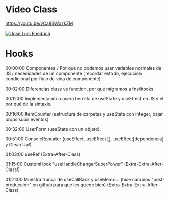 
# Video Class

https://youtu.be/vCa8SWxzkZM

[![José Luis Friedrich](https://img.youtube.com/vi/vCa8SWxzkZM/0.jpg)](https://youtu.be/vCa8SWxzkZM)

# Hooks

00:00:00 Componentes / Por qué no podemos usar variables normales de JS / necesidades de un componente (recordar estado, ejecución condicional por flujo de vida de componente)

00:02:00 Diferencias class vs function, por qué migramos a fns/hooks

00:12:00 Implementación casera berreta de useState y useEffect en JS y el por qué de la sintaxis.

00:16:00 ItemCounter (estructura de carpetas y useState con integer, bajar props subir eventos)

00:32:00 UserForm (useState con un objeto). 

00:51:00 ConsoleRepeater (useEffect, useEffect [], useEffect[dependencia] y Clean Up!)

01:03:00 useRef (Extra-After-Class)

01:15:00 CustomHook "useHandleChangerSuperPower" (Extra-Extra-After-Class!)

01:21:00 Muestra trunca de useCallBack y useMemo... (hice cambios "post-producción" en github para que les quede bien) (Extra-Extra-Extra-After-Class)
